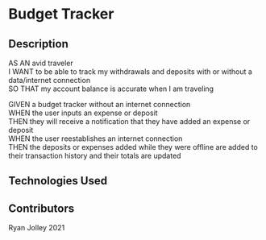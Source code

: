 # Budget Tracker

## Description
AS AN avid traveler <br>
I WANT to be able to track my withdrawals and deposits with or without a data/internet connection <br>
SO THAT my account balance is accurate when I am traveling <br>

GIVEN a budget tracker without an internet connection <br>
WHEN the user inputs an expense or deposit <br>
THEN they will receive a notification that they have added an expense or deposit <br>
WHEN the user reestablishes an internet connection <br>
THEN the deposits or expenses added while they were offline are added to their transaction history and their totals are updated <br>

## Technologies Used

## Contributors
Ryan Jolley 2021
